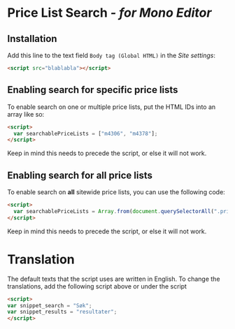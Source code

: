 # Price List Search *- for Mono Editor*

## Installation
Add this line to the text field `Body tag (Global HTML)` in the *Site settings*:
```html
<script src="blablabla"></script>
```

## Enabling search for specific price lists
To enable search on one or multiple price lists, put the HTML IDs into an array like so:
```html
<script>
  var searchablePriceLists = ["m4306", "m4378"];
</script>
```
Keep in mind this needs to precede the script, or else it will not work.

## Enabling search for all price lists
To enable search on **all** sitewide price lists, you can use the following code:
```html
<script>
  var searchablePriceLists = Array.from(document.querySelectorAll(".pricelist")).map(element => element.id);
</script>
```
Keep in mind this needs to precede the script, or else it will not work.

# Translation
The default texts that the script uses are written in English. To change the translations, add the following script above or under the script
```html
<script>
var snippet_search = "Søk";
var snippet_results = "resultater";
</script>
```